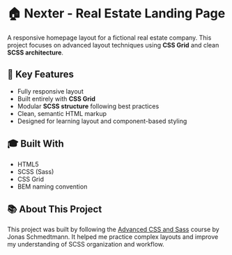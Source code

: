 # 🏠 Nexter - Real Estate Landing Page

A responsive homepage layout for a fictional real estate company.
This project focuses on advanced layout techniques using **CSS Grid** and clean **SCSS architecture**.

## 🚀 Key Features

- Fully responsive layout
- Built entirely with **CSS Grid**
- Modular **SCSS structure** following best practices
- Clean, semantic HTML markup
- Designed for learning layout and component-based styling

## 🎓 Built With

- HTML5
- SCSS (Sass)
- CSS Grid
- BEM naming convention

## 📚 About This Project

This project was built by following the
[Advanced CSS and Sass](https://www.udemy.com/course/advanced-css-and-sass/) course by Jonas Schmedtmann.
It helped me practice complex layouts and improve my understanding of SCSS organization and workflow.
